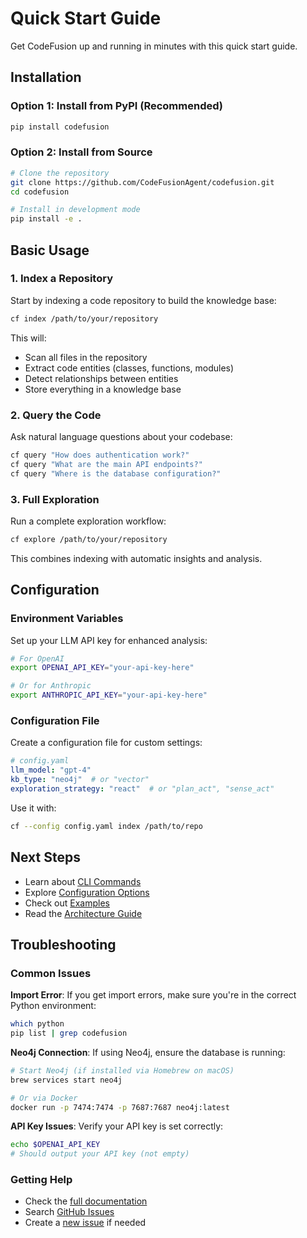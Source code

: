 # Quick Start Guide

Get CodeFusion up and running in minutes with this quick start guide.

## Installation

### Option 1: Install from PyPI (Recommended)

```bash
pip install codefusion
```

### Option 2: Install from Source

```bash
# Clone the repository
git clone https://github.com/CodeFusionAgent/codefusion.git
cd codefusion

# Install in development mode
pip install -e .
```

## Basic Usage

### 1. Index a Repository

Start by indexing a code repository to build the knowledge base:

```bash
cf index /path/to/your/repository
```

This will:
- Scan all files in the repository
- Extract code entities (classes, functions, modules)
- Detect relationships between entities
- Store everything in a knowledge base

### 2. Query the Code

Ask natural language questions about your codebase:

```bash
cf query "How does authentication work?"
cf query "What are the main API endpoints?"
cf query "Where is the database configuration?"
```

### 3. Full Exploration

Run a complete exploration workflow:

```bash
cf explore /path/to/your/repository
```

This combines indexing with automatic insights and analysis.

## Configuration

### Environment Variables

Set up your LLM API key for enhanced analysis:

```bash
# For OpenAI
export OPENAI_API_KEY="your-api-key-here"

# Or for Anthropic
export ANTHROPIC_API_KEY="your-api-key-here"
```

### Configuration File

Create a configuration file for custom settings:

```yaml
# config.yaml
llm_model: "gpt-4"
kb_type: "neo4j"  # or "vector"
exploration_strategy: "react"  # or "plan_act", "sense_act"
```

Use it with:

```bash
cf --config config.yaml index /path/to/repo
```

## Next Steps

- Learn about [CLI Commands](../usage/cli.md)
- Explore [Configuration Options](../config/overview.md)
- Check out [Examples](../usage/examples.md)
- Read the [Architecture Guide](../dev/architecture.md)

## Troubleshooting

### Common Issues

**Import Error**: If you get import errors, make sure you're in the correct Python environment:

```bash
which python
pip list | grep codefusion
```

**Neo4j Connection**: If using Neo4j, ensure the database is running:

```bash
# Start Neo4j (if installed via Homebrew on macOS)
brew services start neo4j

# Or via Docker
docker run -p 7474:7474 -p 7687:7687 neo4j:latest
```

**API Key Issues**: Verify your API key is set correctly:

```bash
echo $OPENAI_API_KEY
# Should output your API key (not empty)
```

### Getting Help

- Check the [full documentation](../index.md)
- Search [GitHub Issues](https://github.com/CodeFusionAgent/codefusion/issues)
- Create a [new issue](https://github.com/CodeFusionAgent/codefusion/issues/new) if needed